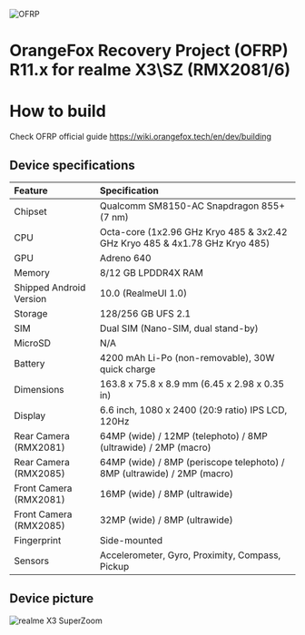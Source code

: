 ![OFRP](https://i.ibb.co/4WgF7pR/banner-2.png "OFRP")

OrangeFox Recovery Project (OFRP) R11.x for realme X3\SZ (RMX2081/6)
======================================

# How to build
Check OFRP official guide https://wiki.orangefox.tech/en/dev/building

## Device specifications

| Feature                 | Specification                                                               |
| :---------------------- | :---------------------------------------------------------------------------|
| Chipset                 | Qualcomm SM8150-AC Snapdragon 855+ (7 nm)                                   |
| CPU                     | Octa-core (1x2.96 GHz Kryo 485 & 3x2.42 GHz Kryo 485 & 4x1.78 GHz Kryo 485) |
| GPU                     | Adreno 640                                                                  |
| Memory                  | 8/12 GB LPDDR4X RAM                                                         |
| Shipped Android Version | 10.0 (RealmeUI 1.0)                                                         |
| Storage                 | 128/256 GB UFS 2.1                                                          |
| SIM                     | Dual SIM (Nano-SIM, dual stand-by)                                          |
| MicroSD                 | N/A                                                                         |
| Battery                 | 4200 mAh Li-Po (non-removable), 30W quick charge                            |
| Dimensions              | 163.8 x 75.8 x 8.9 mm (6.45 x 2.98 x 0.35 in)                               |
| Display                 | 6.6 inch, 1080 x 2400 (20:9 ratio) IPS LCD, 120Hz                           |
| Rear Camera (RMX2081)   | 64MP (wide) / 12MP (telephoto) / 8MP (ultrawide) / 2MP (macro)              |
| Rear Camera (RMX2085)   | 64MP (wide) / 8MP (periscope telephoto) / 8MP (ultrawide) / 2MP (macro)     |
| Front Camera (RMX2081)  | 16MP (wide) / 8MP (ultrawide)                                               |
| Front Camera (RMX2085)  | 32MP (wide) / 8MP (ultrawide)                                               |
| Fingerprint             | Side-mounted                                                                |
| Sensors                 | Accelerometer, Gyro, Proximity, Compass, Pickup                             |

## Device picture

![realme X3 SuperZoom](https://cdn.shopify.com/s/files/1/0240/8470/9453/products/realme_X3_SuperZoom_White_Blue_1000x.png)
